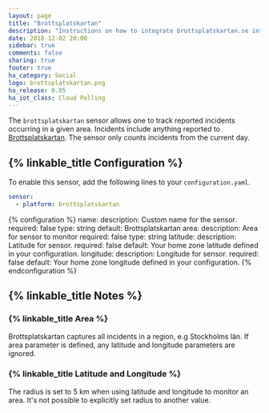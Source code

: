 ```yaml
---
layout: page
title: "Brottsplatskartan"
description: "Instructions on how to integrate brottsplatskartan.se into Home Assistant."
date: 2018-12-02 20:00
sidebar: true
comments: false
sharing: true
footer: true
ha_category: Social
logo: brottsplatskartan.png
ha_release: 0.85
ha_iot_class: Cloud Polling
---
```


The `brottsplatskartan` sensor allows one to track reported incidents occurring in a given area. Incidents include anything reported to [Brottsplatskartan](https://brottsplatskartan.se). The sensor only counts incidents from the current day.

## {% linkable_title Configuration %}

To enable this sensor, add the following lines to your `configuration.yaml`.

```yaml
sensor:
  - platform: brottsplatskartan
```

{% configuration %}
name:
  description: Custom name for the sensor.
  required: false
  type: string
  default: Brottsplatskartan
area:
  description: Area for sensor to monitor
  required: false
  type: string
latitude:
  description: Latitude for sensor.
  required: false
  default: Your home zone latitude defined in your configuration.
longitude:
  description: Longitude for sensor.
  required: false
  default: Your home zone longitude defined in your configuration.
{% endconfiguration %}


## {% linkable_title Notes %}

### {% linkable_title Area %}

Brottsplatskartan captures all incidents in a region, e.g Stockholms län. If area parameter is defined, any latitude and longitude parameters are ignored.

### {% linkable_title Latitude and Longitude %}

The radius is set to 5 km when using latitude and longitude to monitor an area. It's not possible to explicitly set radius to another value.
